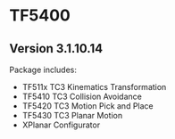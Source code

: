 # TF5400 

## Version 3.1.10.14

Package includes:

- TF511x TC3 Kinematics Transformation
- TF5410 TC3 Collision Avoidance
- TF5420 TC3 Motion Pick and Place
- TF5430 TC3 Planar Motion
- XPlanar Configurator

